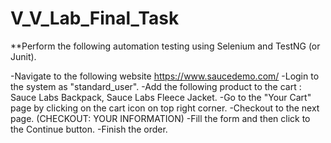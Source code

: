 # V_V_Lab_Final_Task

**Perform the following automation testing using Selenium and TestNG (or Junit).

  -Navigate to the following website https://www.saucedemo.com/
  -Login to the system as "standard_user".
  -Add the following product to the cart : Sauce Labs Backpack, Sauce Labs Fleece Jacket.
  -Go to the "Your Cart" page by clicking on the cart icon on top right corner.
  -Checkout to the next page. (CHECKOUT: YOUR INFORMATION)
  -Fill the form and then click to the Continue button. 
  -Finish the order.
